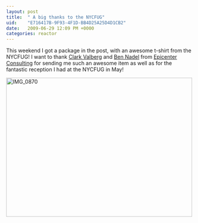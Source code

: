 ```yaml
---
layout: post
title:  " A big thanks to the NYCFUG"
uid:	"E716417B-9F93-4F1D-BB4D25A25D4D1CB2"
date:   2009-06-29 12:09 PM +0000
categories: reactor
---
```

<p>This weekend I got a package in the post, with an awesome t-shirt from the NYCFUG! I want to thank <a href="http://www.clarkvalberg.com/">Clark Valberg</a> and <a href="http://www.bennadel.com/">Ben Nadel</a> from <a href="http://www.epicenterconsulting.com/">Epicenter Consulting</a> for sending me such an awesome item as well as for the fantastic reception I had at the NYCFUG in May! </p>
<p><a title="IMG_0870 by cybersonic, on Flickr" href="http://www.flickr.com/photos/markdrew/3670837515/"><img src="http://farm3.static.flickr.com/2573/3670837515_23e47da861.jpg" alt="IMG_0870" width="500" height="375" /></a> </p>
<p> </p>